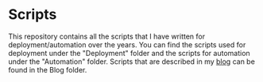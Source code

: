 # Scripts

This repository contains all the scripts that I have written for deployment/automation over the years. You can find the scripts used for deployment under the "Deployment" folder and the scripts for automation under the "Automation" folder. Scripts that are described in my [blog](https://lalitadithya.com) can be found in the Blog folder. 